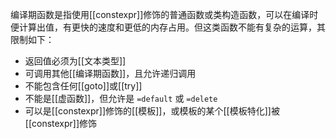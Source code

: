 编译期函数是指使用[[constexpr]]修饰的普通函数或类构造函数，可以在编译时便计算出值，有更快的速度和更低的内存占用。但这类函数不能有复杂的运算，其限制如下：
- 返回值必须为[[文本类型]]
- 可调用其他[[编译期函数]]，且允许递归调用
- 不能包含任何[[goto]]或[[try]]
- 不能是[[虚函数]]，但允许是 `=default` 或 `=delete`
- 可以是[[constexpr]]修饰的[[模板]]，或模板的某个[[模板特化]]被[[constexpr]]修饰
